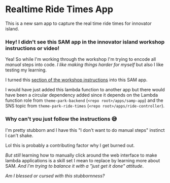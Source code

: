 # Realtime Ride Times App
This is a new sam app to capture the real time ride times for innovator island.

###  Hey! I didn't see this SAM app in the innovator island workshop instructions or video!
Yea! So while I'm working through the workshop I'm trying to encode all _manual_ steps into code. _I like making things harder for myself_ but also I like testing my learning.

I turned this [section of the workshop instructions](https://www.eventbox.dev/published/lesson/innovator-island/2-realtime/2-backend.html) into this SAM app.

I would have just added this lambda function to another app but there would have been a circular dependency added since it depends on the Lambda function role from `theme-park-backend` (`<repo root>/apps/samp-app`) and the SNS topic from `theme-park-ride-times` (`<repo root>/apps/ride-controller`).

### Why can't you just follow the instructions 😅
I'm pretty stubborn and I have this "I don't want to do manual steps" instinct I can't shake.

Lol this is probably a contributing factor why I get burned out.

_But still_ learning how to manually click around the web interface to make lambda applications is a skill set I mean to replace by learning more about SAM. _And I'm trying to balance it with a "just get it done" attitude_.

_Am I blessed or cursed with this stubbornness?_
